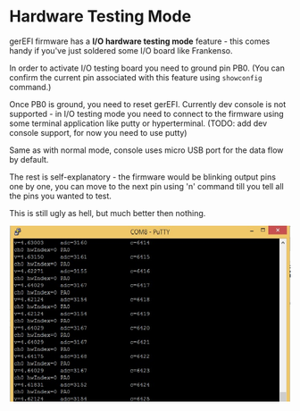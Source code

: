# Hardware Testing Mode

gerEFI firmware has a **I/O hardware testing mode** feature - this comes handy if you've just soldered some I/O board like Frankenso.

In order to activate I/O testing board you need to ground pin PB0. (You can confirm the current pin associated with this feature using `showconfig` command.)

Once PB0 is ground, you need to reset gerEFI.
Currently dev console is not supported - in I/O testing mode you need to connect to the firmware using some terminal application like putty or hyperterminal. (TODO: add dev console support, for now you need to use putty)

Same as with normal mode, console uses micro USB port for the data flow by default.

The rest is self-explanatory - the firmware would be blinking output pins one by one, you can move to the next pin using 'n' command till you tell all the pins you wanted to test.

This is still ugly as hell, but much better then nothing.

![Hardware Test Output](Images/hardware_test.png)
